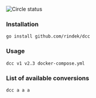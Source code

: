 ![Circle status](https://circleci.com/gh/rindek/dcc/tree/master.png?style=shield)

### Installation

```
go install github.com/rindek/dcc
```

### Usage

```
dcc v1 v2.3 docker-compose.yml
```

### List of available conversions

```
dcc a a a
```
